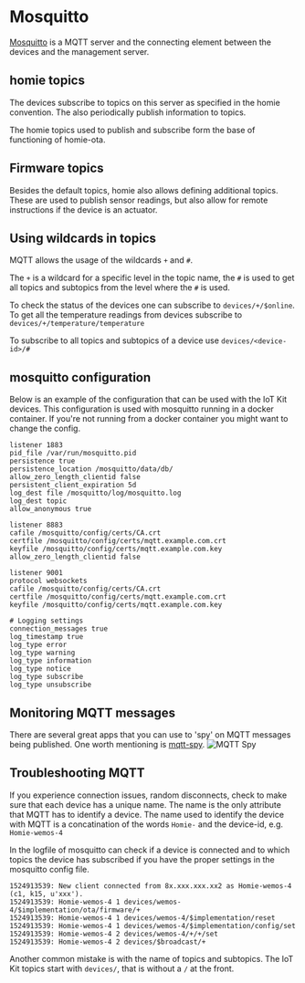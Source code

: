 # Mosquitto  
[Mosquitto](https://mosquitto.org) is a MQTT server and the connecting element between the devices and the management server.

## homie topics
The devices subscribe to topics on this server as specified in the homie convention.
The also periodically publish information to topics.

The homie topics used to publish and subscribe form the base of functioning of homie-ota.

## Firmware topics
Besides the default topics, homie also allows defining additional topics. These are used to publish sensor readings, but also allow for remote instructions if the device is an actuator.

## Using wildcards in topics
MQTT allows the usage of the wildcards `+` and `#`.

The `+` is a wildcard for a specific level in the topic name, the `#` is used to get all topics and subtopics from the level where the `#` is used.

To check the status of the devices one can subscribe to `devices/+/$online`. To get all the temperature readings from devices subscribe to `devices/+/temperature/temperature`

To subscribe to all topics and subtopics of a device use `devices/<device-id>/#`

## mosquitto configuration
Below is an example of the configuration that can be used with the IoT Kit devices. 
This configuration is used with mosquitto running in a docker container.
If you're not running from a docker container you might want to change the config.

```
listener 1883
pid_file /var/run/mosquitto.pid
persistence true
persistence_location /mosquitto/data/db/
allow_zero_length_clientid false
persistent_client_expiration 5d
log_dest file /mosquitto/log/mosquitto.log
log_dest topic
allow_anonymous true

listener 8883
cafile /mosquitto/config/certs/CA.crt
certfile /mosquitto/config/certs/mqtt.example.com.crt
keyfile /mosquitto/config/certs/mqtt.example.com.key
allow_zero_length_clientid false

listener 9001
protocol websockets
cafile /mosquitto/config/certs/CA.crt
certfile /mosquitto/config/certs/mqtt.example.com.crt
keyfile /mosquitto/config/certs/mqtt.example.com.key

# Logging settings
connection_messages true
log_timestamp true
log_type error
log_type warning
log_type information
log_type notice
log_type subscribe
log_type unsubscribe
```

## Monitoring MQTT messages
There are several great apps that you can use to 'spy' on MQTT messages being published. One worth mentioning is [mqtt-spy](https://github.com/eclipse/paho.mqtt-spy).
![MQTT Spy](https://raw.githubusercontent.com/mverleun/IoT-devices/master/Documentation/Software/Images/mqtt-spy.png)

## Troubleshooting MQTT
If you experience connection issues, random disconnects, check to make sure that each device has a unique name. The name is the only attribute that MQTT has to identify a device. 
The name used to identify the device with MQTT is a concatination of the words `Homie-` and the device-id, e.g. `Homie-wemos-4`

In the logfile of mosquitto can check if a device is connected and to which topics the device has subscribed if you have the proper settings in the mosquitto config file.

```
1524913539: New client connected from 8x.xxx.xxx.xx2 as Homie-wemos-4 (c1, k15, u'xxx').
1524913539: Homie-wemos-4 1 devices/wemos-4/$implementation/ota/firmware/+
1524913539: Homie-wemos-4 1 devices/wemos-4/$implementation/reset
1524913539: Homie-wemos-4 1 devices/wemos-4/$implementation/config/set
1524913539: Homie-wemos-4 2 devices/wemos-4/+/+/set
1524913539: Homie-wemos-4 2 devices/$broadcast/+
```

Another common mistake is with the name of topics and subtopics. The IoT Kit topics start with `devices/`, that is without a `/` at the front.

